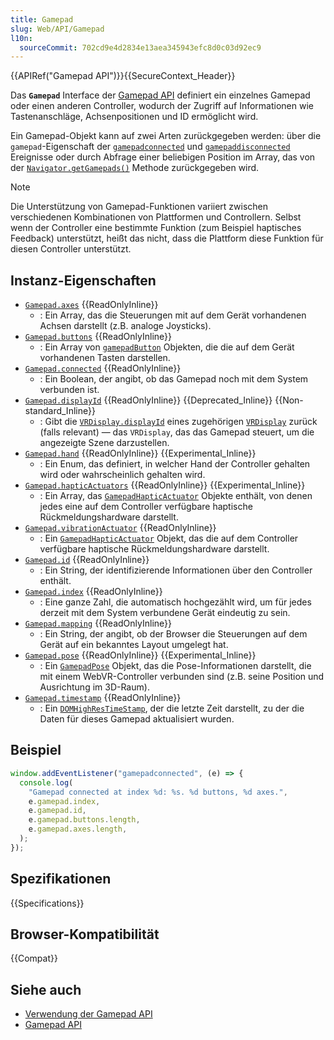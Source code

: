 ```yaml
---
title: Gamepad
slug: Web/API/Gamepad
l10n:
  sourceCommit: 702cd9e4d2834e13aea345943efc8d0c03d92ec9
---
```


{{APIRef("Gamepad API")}}{{SecureContext_Header}}

Das **`Gamepad`** Interface der [Gamepad API](/de/docs/Web/API/Gamepad_API) definiert ein einzelnes Gamepad oder einen anderen Controller, wodurch der Zugriff auf Informationen wie Tastenanschläge, Achsenpositionen und ID ermöglicht wird.

Ein Gamepad-Objekt kann auf zwei Arten zurückgegeben werden: über die `gamepad`-Eigenschaft der [`gamepadconnected`](/de/docs/Web/API/Window/gamepadconnected_event) und [`gamepaddisconnected`](/de/docs/Web/API/Window/gamepaddisconnected_event) Ereignisse oder durch Abfrage einer beliebigen Position im Array, das von der [`Navigator.getGamepads()`](/de/docs/Web/API/Navigator/getGamepads) Methode zurückgegeben wird.

> [!NOTE]
> Die Unterstützung von Gamepad-Funktionen variiert zwischen verschiedenen Kombinationen von Plattformen und Controllern. Selbst wenn der Controller eine bestimmte Funktion (zum Beispiel haptisches Feedback) unterstützt, heißt das nicht, dass die Plattform diese Funktion für diesen Controller unterstützt.

## Instanz-Eigenschaften

- [`Gamepad.axes`](/de/docs/Web/API/Gamepad/axes) {{ReadOnlyInline}}
  - : Ein Array, das die Steuerungen mit auf dem Gerät vorhandenen Achsen darstellt (z.B. analoge Joysticks).
- [`Gamepad.buttons`](/de/docs/Web/API/Gamepad/buttons) {{ReadOnlyInline}}
  - : Ein Array von [`gamepadButton`](/de/docs/Web/API/GamepadButton) Objekten, die die auf dem Gerät vorhandenen Tasten darstellen.
- [`Gamepad.connected`](/de/docs/Web/API/Gamepad/connected) {{ReadOnlyInline}}
  - : Ein Boolean, der angibt, ob das Gamepad noch mit dem System verbunden ist.
- [`Gamepad.displayId`](/de/docs/Web/API/Gamepad/displayId) {{ReadOnlyInline}} {{Deprecated_Inline}} {{Non-standard_Inline}}
  - : Gibt die [`VRDisplay.displayId`](/de/docs/Web/API/VRDisplay/displayId) eines zugehörigen [`VRDisplay`](/de/docs/Web/API/VRDisplay) zurück (falls relevant) — das `VRDisplay`, das das Gamepad steuert, um die angezeigte Szene darzustellen.
- [`Gamepad.hand`](/de/docs/Web/API/Gamepad/hand) {{ReadOnlyInline}} {{Experimental_Inline}}
  - : Ein Enum, das definiert, in welcher Hand der Controller gehalten wird oder wahrscheinlich gehalten wird.
- [`Gamepad.hapticActuators`](/de/docs/Web/API/Gamepad/hapticActuators) {{ReadOnlyInline}} {{Experimental_Inline}}
  - : Ein Array, das [`GamepadHapticActuator`](/de/docs/Web/API/GamepadHapticActuator) Objekte enthält, von denen jedes eine auf dem Controller verfügbare haptische Rückmeldungshardware darstellt.
- [`Gamepad.vibrationActuator`](/de/docs/Web/API/Gamepad/vibrationActuator) {{ReadOnlyInline}}
  - : Ein [`GamepadHapticActuator`](/de/docs/Web/API/GamepadHapticActuator) Objekt, das die auf dem Controller verfügbare haptische Rückmeldungshardware darstellt.
- [`Gamepad.id`](/de/docs/Web/API/Gamepad/id) {{ReadOnlyInline}}
  - : Ein String, der identifizierende Informationen über den Controller enthält.
- [`Gamepad.index`](/de/docs/Web/API/Gamepad/index) {{ReadOnlyInline}}
  - : Eine ganze Zahl, die automatisch hochgezählt wird, um für jedes derzeit mit dem System verbundene Gerät eindeutig zu sein.
- [`Gamepad.mapping`](/de/docs/Web/API/Gamepad/mapping) {{ReadOnlyInline}}
  - : Ein String, der angibt, ob der Browser die Steuerungen auf dem Gerät auf ein bekanntes Layout umgelegt hat.
- [`Gamepad.pose`](/de/docs/Web/API/Gamepad/pose) {{ReadOnlyInline}} {{Experimental_Inline}}
  - : Ein [`GamepadPose`](/de/docs/Web/API/GamepadPose) Objekt, das die Pose-Informationen darstellt, die mit einem WebVR-Controller verbunden sind (z.B. seine Position und Ausrichtung im 3D-Raum).
- [`Gamepad.timestamp`](/de/docs/Web/API/Gamepad/timestamp) {{ReadOnlyInline}}
  - : Ein [`DOMHighResTimeStamp`](/de/docs/Web/API/DOMHighResTimeStamp), der die letzte Zeit darstellt, zu der die Daten für dieses Gamepad aktualisiert wurden.

## Beispiel

```js
window.addEventListener("gamepadconnected", (e) => {
  console.log(
    "Gamepad connected at index %d: %s. %d buttons, %d axes.",
    e.gamepad.index,
    e.gamepad.id,
    e.gamepad.buttons.length,
    e.gamepad.axes.length,
  );
});
```

## Spezifikationen

{{Specifications}}

## Browser-Kompatibilität

{{Compat}}

## Siehe auch

- [Verwendung der Gamepad API](/de/docs/Web/API/Gamepad_API/Using_the_Gamepad_API)
- [Gamepad API](/de/docs/Web/API/Gamepad_API)
